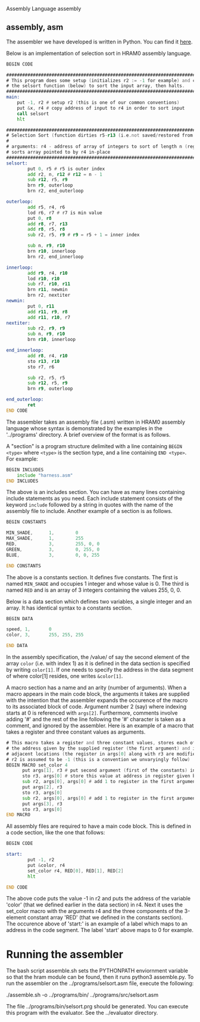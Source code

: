 Assembly Language
assembly

assembly, asm
-----
The assembler we have developed is written in Python. You can find it [here](https://github.com/hram0/hram0/tree/main/assembler).

Below is an implementation of selection sort in HRAM0 assembly language.
```asm
BEGIN CODE

###############################################################################
# This program does some setup (initializes r2 := -1 for example) and calls
# the selsort function (below) to sort the input array, then halts.
###############################################################################
main:
	put -1, r2 # setup r2 (this is one of our common conventions)
	put &x, r4 # copy address of input to r4 in order to sort input
	call selsort
	hlt

###############################################################################
# Selection Sort (function dirties r5-r13 (i.e.not saved/restored from stack))
#        
# arguments: r4 - address of array of integers to sort of length n (reg n)
# sorts array pointed to by r4 in-place
###############################################################################
selsort:
        put 0, r5 # r5 is outer index
        add r2, n, r12 # r12 = n - 1
        sub r12, r5, r9
        brn r9, outerloop
        brn r2, end_outerloop

outerloop:
        add r5, r4, r6
        lod r6, r7 # r7 is min value
        put 0, r8
        add r8, r7, r13
        add r8, r5, r8
        sub r2, r5, r9 # r9 = r5 + 1 = inner index

        sub n, r9, r10
        brn r10, innerloop
        brn r2, end_innerloop

innerloop:
        add r9, r4, r10
        lod r10, r10
        sub r7, r10, r11
        brn r11, newmin
        brn r2, nextiter
newmin:
        put 0, r11
        add r11, r9, r8
        add r11, r10, r7
nextiter:
        sub r2, r9, r9
        sub n, r9, r10
        brn r10, innerloop

end_innerloop:
        add r8, r4, r10
        sto r13, r10
        sto r7, r6

        sub r2, r5, r5
        sub r12, r5, r9
        brn r9, outerloop

end_outerloop:
        ret
END CODE
```
The assembler takes an assembly file (.asm) written in HRAM0 assembly language whose syntax is demonstrated by the examples in the '../programs' directory. A brief overview of the format is as follows.

A "section" is a program structure delimited with a line containing `BEGIN <type>` where `<type>` is the section type, and a line containing `END <type>`. For example:

```asm
BEGIN INCLUDES
    include "harness.asm"
END INCLUDES
```

The above is an includes section. You can have as many lines containing include statements as you need. Each include statement consists of the keyword `include` followed by a string in quotes with the name of the assembly file to include. Another example of a section is as follows.

```asm
BEGIN CONSTANTS

MIN_SHADE,      1,        0
MAX_SHADE,      1,        255
RED,            3,        255, 0, 0
GREEN,          3,        0, 255, 0
BLUE,           3,        0, 0, 255

END CONSTANTS
```

The above is a constants section. It defines five constants. The first is named `MIN_SHADE` and occupies 1 integer and whose value is 0. The third is named `RED` and is an array of 3 integers containing the values 255, 0, 0.

Below is a data section which defines two variables, a single integer and an array. It has identical syntax to a constants section.

```asm
BEGIN DATA

speed, 1,       0
color, 3,       255, 255, 255

END DATA
```

In the assembly specification, the /value/ of say the second element of the array `color` (i.e. with index 1) as it is defined in the data section is specified by writing `color[1]`. If one needs to specify the address in the data segment of where color[1] resides, one writes `&color[1]`.

A macro section has a name and an arity (number of arguments). When a macro appears in the main code block, the arguments it takes are supplied with the intention that the assembler expands the occurence of the macro to its associated block of code. Argument number 2 (say) where indexing starts at 0 is referenced with `args[2]`. Furthermore, comments involve adding '#' and the rest of the line following the '#' character is taken as a comment, and ignored by the assembler. Here is an example of a macro that takes a register and three constant values as arguments.

```asm
# This macro takes a register and three constant values, stores each of them at
# the address given by the supplied register (the first argument) and its
# adjacent locations (the register in args[0] along with r3 are modified)
# r2 is assumed to be -1 (this is a convention we unvaryingly follow)
BEGIN MACRO set_color 4
      put args[1], r3 # put second argument (first of the constants) in r3
      sto r3, args[0] # store this value at address in register given by first arg
      sub r2, args[0], args[0] # add 1 to register in the first argument
      put args[2], r3
      sto r3, args[0]      
      sub r2, args[0], args[0] # add 1 to register in the first argument
      put args[3], r3      
      sto r3, args[0]
END MACRO
```

All assembly files are required to have a main code block. This is defined in a code section, like the one that follows:

```asm
BEGIN CODE

start:
        put -1, r2
        put &color, r4
        set_color r4, RED[0], RED[1], RED[2]
        hlt

END CODE
```


The above code puts the value -1 in r2 and puts the address of the variable 'color' (that we defined earlier in the data section) in r4. Next it uses the set_color macro with the arguments r4 and the three components of the 3-element constant array 'RED' (that we defined in the constants section). The occurence above of 'start:' is an example of a label which maps to an address in the code segment. The label 'start' above maps to 0 for example.


# Running the assembler
The bash script assemble.sh sets the PYTHONPATH enviornment variable so that the hram module can be found, then it runs python3 assemble.py. To run the assembler on the ../programs/selsort.asm file, execute the following:

./assemble.sh -o ../programs/bin/ ../programs/src/selsort.asm

The file ../programs/bin/selsort.prg should be generated. You can execute this program with the evaluator. See the ../evaluator directory.
